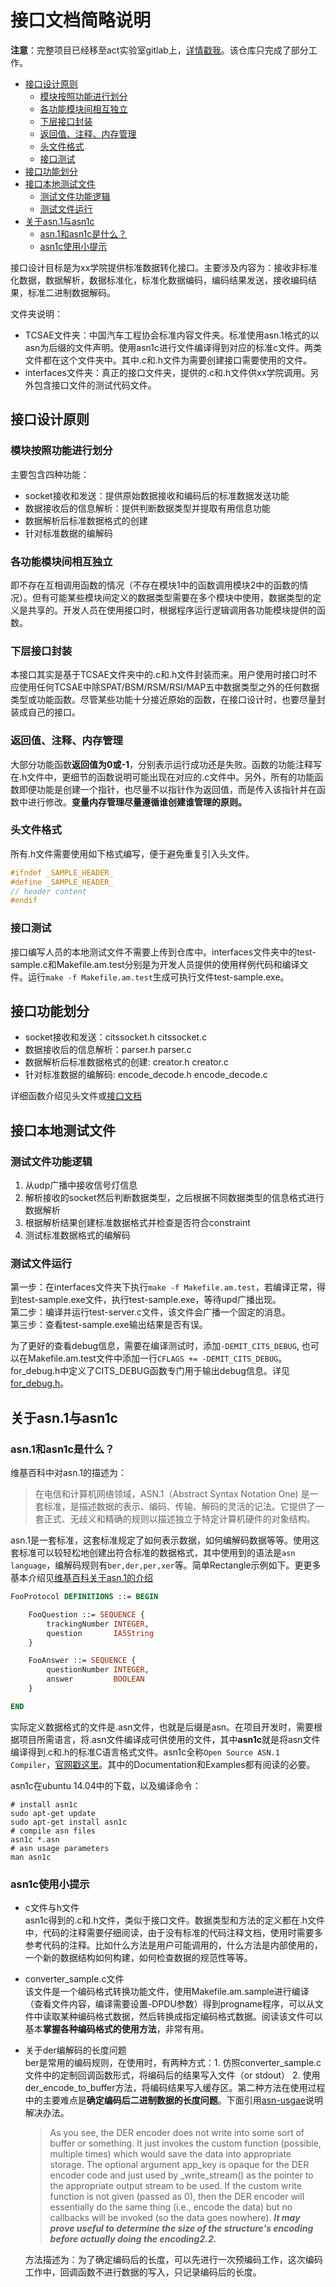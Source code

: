 # 接口文档简略说明
**注意**：完整项目已经移至act实验室gitlab上，[详情戳我](http://gitlab.act.buaa.edu.cn/TCSAE/libcits)。该仓库只完成了部分工作。

<!-- TOC -->

- [接口设计原则](#接口设计原则)
    - [模块按照功能进行划分](#模块按照功能进行划分)
    - [各功能模块间相互独立](#各功能模块间相互独立)
    - [下层接口封装](#下层接口封装)
    - [返回值、注释、内存管理](#返回值注释内存管理)
    - [头文件格式](#头文件格式)
    - [接口测试](#接口测试)
- [接口功能划分](#接口功能划分)
- [接口本地测试文件](#接口本地测试文件)
    - [测试文件功能逻辑](#测试文件功能逻辑)
    - [测试文件运行](#测试文件运行)
- [关于asn.1与asn1c](#关于asn1与asn1c)
    - [asn.1和asn1c是什么？](#asn1和asn1c是什么)
    - [asn1c使用小提示](#asn1c使用小提示)

<!-- /TOC -->

接口设计目标是为xx学院提供标准数据转化接口。主要涉及内容为：接收非标准化数据，数据解析，数据标准化，标准化数据编码，编码结果发送，接收编码结果，标准二进制数据解码。

文件夹说明：
- TCSAE文件夹：中国汽车工程协会标准内容文件夹。标准使用asn.1格式的以asn为后缀的文件声明。使用asn1c进行文件编译得到对应的标准c文件。两类文件都在这个文件夹中。其中.c和.h文件为需要创建接口需要使用的文件。
- interfaces文件夹：真正的接口文件夹，提供的.c和.h文件供xx学院调用。另外包含接口文件的测试代码文件。

## 接口设计原则
### 模块按照功能进行划分
主要包含四种功能：
- socket接收和发送：提供原始数据接收和编码后的标准数据发送功能
- 数据接收后的信息解析：提供判断数据类型并提取有用信息功能
- 数据解析后标准数据格式的创建
- 针对标准数据的编解码

### 各功能模块间相互独立
即不存在互相调用函数的情况（不存在模块1中的函数调用模块2中的函数的情况）。但有可能某些模块间定义的数据类型需要在多个模块中使用，数据类型的定义是共享的。开发人员在使用接口时，根据程序运行逻辑调用各功能模块提供的函数。

### 下层接口封装
本接口其实是基于TCSAE文件夹中的.c和.h文件封装而来。用户使用时接口时不应使用任何TCSAE中除SPAT/BSM/RSM/RSI/MAP五中数据类型之外的任何数据类型或功能函数。尽管某些功能十分接近原始的函数，在接口设计时，也要尽量封装成自己的接口。

### 返回值、注释、内存管理
大部分功能函数**返回值为0或-1**，分别表示运行成功还是失败。函数的功能注释写在.h文件中，更细节的函数说明可能出现在对应的.c文件中。另外，所有的功能函数即便功能是创建一个指针，也尽量不以指针作为返回值，而是传入该指针并在函数中进行修改。**变量内存管理尽量遵循谁创建谁管理的原则。**

### 头文件格式
所有.h文件需要使用如下格式编写，便于避免重复引入头文件。
```c
#ifndef _SAMPLE_HEADER_
#define _SAMPLE_HEADER_
// header content
#endif
```
### 接口测试
接口编写人员的本地测试文件不需要上传到仓库中。interfaces文件夹中的test-sample.c和Makefile.am.test分别是为开发人员提供的使用样例代码和编译文件。运行`make -f Makefile.am.test`生成可执行文件test-sample.exe。

## 接口功能划分
- socket接收和发送：citssocket.h citssocket.c
- 数据接收后的信息解析：parser.h parser.c 
- 数据解析后标准数据格式的创建: creator.h creator.c 
- 针对标准数据的编解码: encode_decode.h encode_decode.c

详细函数介绍见头文件或[接口文档]()

## 接口本地测试文件
### 测试文件功能逻辑
1. 从udp广播中接收信号灯信息
2. 解析接收的socket然后判断数据类型，之后根据不同数据类型的信息格式进行数据解析
3. 根据解析结果创建标准数据格式并检查是否符合constraint
4. 测试标准数据格式的编解码

### 测试文件运行
第一步：在interfaces文件夹下执行`make -f Makefile.am.test`，若编译正常，得到test-sample.exe文件，执行test-sample.exe，等待upd广播出现。   
第二步：编译并运行test-server.c文件，该文件会广播一个固定的消息。  
第三步：查看test-sample.exe输出结果是否有误。  

为了更好的查看debug信息，需要在编译测试时，添加`-DEMIT_CITS_DEBUG`, 也可以在Makefile.am.test文件中添加一行`CFLAGS += -DEMIT_CITS_DEBUG`。for_debug.h中定义了CITS_DEBUG函数专门用于输出debug信息。详见[for_debug.h](interfaces/for_debug.h)。

## 关于asn.1与asn1c
### asn.1和asn1c是什么？
维基百科中对asn.1的描述为：

> 在电信和计算机网络领域，ASN.1（Abstract Syntax Notation One) 是一套标准，是描述数据的表示、编码、传输、解码的灵活的记法。它提供了一套正式、无歧义和精确的规则以描述独立于特定计算机硬件的对象结构。  

asn.1是一套标准，这套标准规定了如何表示数据，如何编解码数据等等。使用这套标准可以较轻松地创建出符合标准的数据格式，其中使用到的语法是`asn language`，编解码规则有`ber,der,per,xer`等。简单Rectangle示例如下。更更多基本介绍见[维基百科关于asn.1的介绍](https://zh.wikipedia.org/wiki/ASN.1)

```asn.1
FooProtocol DEFINITIONS ::= BEGIN

    FooQuestion ::= SEQUENCE {
        trackingNumber INTEGER,
        question       IA5String
    }

    FooAnswer ::= SEQUENCE {
        questionNumber INTEGER,
        answer         BOOLEAN
    }

END
```

实际定义数据格式的文件是.asn文件，也就是后缀是asn。在项目开发时，需要根据项目所需语言，将.asn文件编译成可供使用的文件，其中**asn1c**就是将asn文件编译得到.c和.h的标准C语言格式文件。asn1c全称`Open Source ASN.1 Compiler`，[官网戳这里](http://lionet.info/asn1c/compiler.html)。其中的Documentation和Examples都有阅读的必要。

asn1c在ubuntu 14.04中的下载，以及编译命令：
```shell
# install asn1c
sudo apt-get update
sudo apt-get install asn1c
# compile asn files
asn1c *.asn
# asn usage parameters
man asn1c
```

### asn1c使用小提示
- c文件与h文件  
asn1c得到的.c和.h文件，类似于接口文件。数据类型和方法的定义都在.h文件中，代码的注释需要仔细阅读，由于没有标准的代码注释文档，使用时需要多参考代码的注释。比如什么方法是用户可能调用的，什么方法是内部使用的，一个新的数据结构如何构建，如何检查数据的规范性等等。

- converter_sample.c文件  
该文件是一个编码格式转换功能文件，使用Makefile.am.sample进行编译（查看文件内容，编译需要设置-DPDU参数）得到progname程序，可以从文件中读取某种编码格式数据，然后转换成指定编码格式数据。阅读该文件可以基本**掌握各种编码格式的使用方法**，非常有用。

- 关于der编解码的长度问题  
ber是常用的编码规则，在使用时，有两种方式：1. 仿照converter_sample.c文件中的定制回调函数形式，将编码后的结果写入文件（or stdout） 2. 使用der\_encode\_to\_buffer方法，将编码结果写入缓存区。第二种方法在使用过程中的主要难点是**确定编码后二进制数据的长度问题**。下面引用[asn-usgae](https://lionet.info/asn1c/asn1c-usage.html#SECTION02212000000000000000)说明解决办法。
    > As you see, the DER encoder does not write into some sort of buffer or something. It just invokes the custom function (possible, multiple times) which would save the data into appropriate storage. The optional argument app_key is opaque for the DER encoder code and just used by _write_stream() as the pointer to the appropriate output stream to be used.
    If the custom write function is not given (passed as 0), then the DER encoder will essentially do the same thing (i.e., encode the data) but no callbacks will be invoked (so the data goes nowhere). ***It may prove useful to determine the size of the structure's encoding before actually doing the encoding2.2.***

    方法描述为：为了确定编码后的长度，可以先进行一次预编码工作，这次编码工作中，回调函数不进行数据的写入，只记录编码后的长度。





